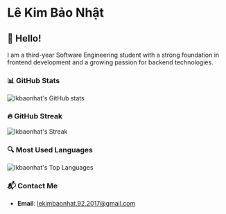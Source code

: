 # Lê Kim Bảo Nhật

## 👋 Hello!
I am a third-year Software Engineering student with a strong foundation in frontend development and a growing passion for backend technologies.

### 📊 GitHub Stats
![lkbaonhat's GitHub stats](https://github-readme-stats.vercel.app/api?username=lkbaonhat&show_icons=true&theme=tokyonight)

### 🔥 GitHub Streak
![lkbaonhat's Streak](https://github-readme-streak-stats.herokuapp.com/?user=lkbaonhat&theme=blueberry&hide_border=true)

### 🔍 Most Used Languages
![lkbaonhat's Top Languages](https://github-readme-stats.vercel.app/api/top-langs/?username=lkbaonhat&theme=blueberry&show_icons=true&hide_border=true&layout=compact)

### 📬 Contact Me
- **Email**: [lekimbaonhat.92.2017@gmail.com](mailto:lekimbaonhat.92.2017@gmail.com)

